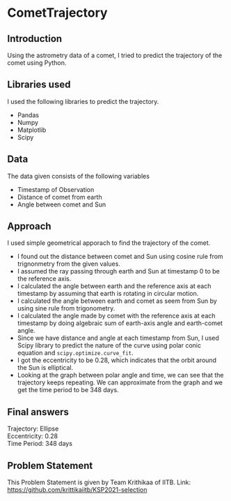 # CometTrajectory
## Introduction
Using the astrometry data of a comet, I tried to predict the trajectory of the comet using Python. 
## Libraries used
I used the following libraries to predict the trajectory.
- Pandas
- Numpy
- Matplotlib
- Scipy
## Data
The data given consists of the following variables
- Timestamp of Observation
- Distance of comet from earth
- Angle between comet and Sun
## Approach
I used simple geometrical apporach to find the trajectory of the comet. 
- I found out the distance between comet and Sun using cosine rule from trignonmetry from the given values.
- I assumed the ray passing through earth and Sun at timestamp 0 to be the reference axis.
- I calculated the angle between earth and the reference axis at each timestamp by assuming that earth is rotating in circular motion.
- I calculated the angle between earth and comet as seem from Sun by using sine rule from trigonometry.
- I calculated the angle made by comet with the reference axis at each timestamp by doing algebraic sum of earth-axis angle and earth-comet angle.
- Since we have distance and angle at each timestamp from Sun, I used Scipy library to predict the nature of the curve using polar conic equation and ``scipy.optimize.curve_fit``.
- I got the eccentricity to be 0.28, which indicates that the orbit around the Sun is elliptical.
- Looking at the graph between polar angle and time, we can see that the trajectory keeps repeating. We can approximate from the graph and we get the time period to be 348 days.
## Final answers
Trajectory: Ellipse<br>
Eccentricity: 0.28<br>
Time Period: 348 days<br>
## Problem Statement
This Problem Statement is given by Team Krithikaa of IITB. Link: https://github.com/krittikaiitb/KSP2021-selection
